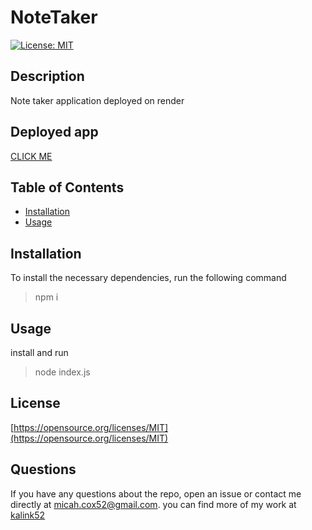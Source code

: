 # NoteTaker
  [![License: MIT](https://img.shields.io/badge/License-MIT-yellow.svg)](https://opensource.org/licenses/MIT) 
  ## Description

  Note taker application deployed on render

  ## Deployed app

[CLICK ME](https://notetaker-wq7h.onrender.com/)

  ## Table of Contents
  * [Installation](#Installation)
  * [Usage](#Usage)

  ## Installation
  To install the necessary dependencies, run the following command<br>
  >npm i 
  ## Usage
  install and run
  >node index.js
  ## License
  [https://opensource.org/licenses/MIT](https://opensource.org/licenses/MIT)

  ## Questions
  If you have any questions about the repo, open an issue or contact me directly at <micah.cox52@gmail.com>. you can find more of my work at [kalink52](https://github.com/kalink52)
